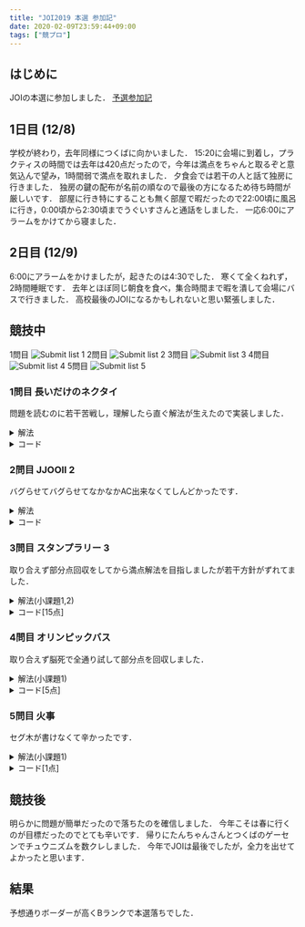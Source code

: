```yaml
---
title: "JOI2019 本選 参加記"
date: 2020-02-09T23:59:44+09:00
tags: ["競プロ"]
---
```

## はじめに

JOIの本選に参加しました．
[予選参加記](../joi2019_qual)

## 1日目 (12/8)

学校が終わり，去年同様につくばに向かいました．
15:20に会場に到着し，プラクティスの時間では去年は420点だったので，今年は満点をちゃんと取るぞと意気込んで望み，1時間弱で満点を取れました．
夕食会では若干の人と話て独房に行きました．
独房の鍵の配布が名前の順なので最後の方になるため待ち時間が厳しいです．
部屋に行き特にすることも無く部屋で暇だったので22:00頃に風呂に行き，0:00頃から2:30頃までうぐいすさんと通話をしました．
一応6:00にアラームをかけてから寝ました．

## 2日目 (12/9)

6:00にアラームをかけましたが，起きたのは4:30でした．
寒くて全くねれず，2時間睡眠です．
去年とほぼ同じ朝食を食べ，集合時間まで暇を潰して会場にバスで行きました．
高校最後のJOIになるかもしれないと思い緊張しました．

## 競技中

1問目
![Submit list 1](submitlist_1.jpg)
2問目
![Submit list 2](submitlist_2.jpg)
3問目
![Submit list 3](submitlist_3.jpg)
4問目
![Submit list 4](submitlist_4.jpg)
5問目
![Submit list 5](submitlist_5.jpg)

### 1問目 長いだけのネクタイ

問題を読むのに若干苦戦し，理解したら直ぐ解法が生えたので実装しました．

<details><summary>解法</summary>
前計算で左合わせと右合わせで差の累積maxを取ってから計算をします．
</details>

<details><summary>コード</summary>

| ID   | Verdict   | Score |
| ---- | --------- | ----- |
| 1    | AC        | 1/1   |
| 2    | AC        | 8/8   |
| 3    | AC        | 91/91 |

```cpp
#include <bits/stdc++.h>
using namespace std;
using i64 = long long;

int main()
{
  i64 n;
  cin >> n;
  vector<pair<i64, i64>> a(n + 1);
  vector<i64> b(n);
  for (i64 i = 0; i < n + 1; i++)
  {
    cin >> a[i].first;
    a[i].second = i;
  }
  for (i64 i = 0; i < n; i++)
    cin >> b[i];
  sort(a.begin(), a.end());
  sort(b.begin(), b.end());
  vector<i64> left(n + 1), right(n + 1);
  for (i64 i = 0; i < n; i++)
  {
    left[i] = max(left[i], a[i].first - b[i]);
    left[i + 1] = left[i];
  }
  for (i64 i = n; 0 < i; i--)
  {
    right[i] = max(right[i], a[i].first - b[i - 1]);
    right[i - 1] = right[i];
  }
  vector<i64> ans(n + 1);
  ans[a[0].second] = right[1];
  ans[a[n].second] = left[n - 1];
  for (i64 i = 1; i < n; i++)
    ans[a[i].second] = max(left[i - 1], right[i + 1]);
  for (i64 i = 0; i < n + 1; i++)
    cout << ans[i] << " \n"[i == n];
}
```

</details>

### 2問目 JJOOII 2

バグらせてバグらせてなかなかAC出来なくてしんどかったです．

<details><summary>解法</summary>
尺取りで特定の位置より左のJを使う時と特定のOをより右を使う時の最小の手順3の回数を求めておき，OをK個含む長さを決め打ち全部試します．
</details>

<details><summary>コード</summary>

| ID   | Verdict   | Score |
| ---- | --------- | ----- |
| 1    | AC        | 1/1   |
| 2    | AC        | 12/12 |
| 3    | AC        | 87/87 |

```cpp
#include <bits/stdc++.h>
using namespace std;
using i64 = long long;

int main()
{
  i64 n, k;
  string s;
  cin >> n >> k >> s;
  vector<i64> cntj(n, 1e9), poso(n + 1, -1), cnti(n, 1e9);
  i64 right = 0, cnt = 0, rm = 0;
  for (i64 left = 0; left < n; left++)
  {
    while (right <= n && cnt < k)
    {
      if (s[right] == 'J')
        cnt++;
      else
        rm++;
      right++;
    }
    if (s[left] == 'J')
    {
      if (cnt == k)
        cntj[right - 1] = rm;
      cnt--;
    }
    else
      rm--;
  }
  right = 0, cnt = 0, rm = 0;
  for (i64 left = 0; left < n; left++)
  {
    while (right <= n && cnt < k)
    {
      if (s[right] == 'I')
        cnt++;
      else
        rm++;
      right++;
    }
    if (s[left] == 'I')
    {
      if (cnt == k)
        cnti[left] = rm;
      cnt--;
    }
    else
      rm--;
  }
  cnt = 0;
  for (i64 i = 0; i < n; i++)
    if (s[i] == 'O')
    {
      poso[cnt] = i;
      cnt++;
    }
  for (i64 i = 1; i < n; i++)
    cntj[i] = min(cntj[i], cntj[i - 1] + 1);
  for (i64 i = n - 2; 0 <= i; i--)
    cnti[i] = min(cnti[i], cnti[i + 1] + 1);
  i64 ans = 1e9;
  for (i64 i = 0; i < cnt - k + 1; i++)
    if (0 < poso[i] && poso[i + k - 1] < n - 1)
      ans = min(ans, poso[i + k - 1] - poso[i] - k + 1 + cntj[poso[i] - 1] + cnti[poso[i + k - 1] + 1]);
  if (ans == 1e9)
    cout << -1 << endl;
  else
    cout << ans << endl;
  return 0;
}
```

</details>

### 3問目 スタンプラリー 3

取り合えず部分点回収をしてから満点解法を目指しましたが若干方針がずれてました．

<details><summary>解法(小課題1,2)</summary>
DFSで左右を何処まで使ったときに何個回収できてるか試します．
</details>

<details><summary>コード[15点]</summary>

| ID   | Verdict   | Score |
| ---- | --------- | ----- |
| 1    | AC        | 5/5   |
| 2    | AC        | 10/10 |
| 3    | TLE       | 0/10  |
| 4    | TLE       | 0/75  |

```cpp
#include <bits/stdc++.h>
using namespace std;
using i64 = long long;

i64 n, l;
vector<i64> x, t;

i64 dfs(i64 left, i64 right, i64 pos, i64 time)
{
  if (right < left)
    return (time <= t[pos]);
  i64 ret = 0;
  if (pos == -1)
  {
    ret = max(ret, dfs(left + 1, right, left, time + x[left]));
    ret = max(ret, dfs(left, right - 1, right, time + min(x[right], l - x[right])));
  }
  else
  {
    ret = max(ret, dfs(left + 1, right, left, time + min(abs(x[left] - x[pos]), l - abs(x[left] - x[pos]))) + (time <= t[pos]));
    ret = max(ret, dfs(left, right - 1, right, time + min(abs(x[pos] - x[right]), l - abs(x[pos] - x[right]))) + (time <= t[pos]));
  }
  return ret;
}

int main()
{
  cin >> n >> l;
  x.resize(n);
  t.resize(n);
  for (i64 i = 0; i < n; i++)
    cin >> x[i];
  for (i64 i = 0; i < n; i++)
    cin >> t[i];
  cout << dfs(0, n - 1, -1, 0) << endl;
  ;
  return 0;
}
```

</details>

### 4問目 オリンピックバス

取り合えず脳死で全通り試して部分点を回収しました．

<details><summary>解法(小課題1)</summary>
脳死でダイクストラをします．
</details>

<details><summary>コード[5点]</summary>

| ID   | Verdict   | Score |
| ---- | --------- | ----- |
| 1    | AC        | 5/5   |
| 2    | TLE       | 0/11  |
| 3    | TLE       | 0/21  |
| 4    | TLE       | 0/63  |

```cpp
#include <bits/stdc++.h>
using namespace std;
using i64 = long long;

struct Edge
{
  i64 to, cost;
  bool able;
};

struct Able
{
  i64 u, uit;
  i64 v, vit;
  i64 rev;
};

int main()
{
  i64 n, m;
  cin >> n >> m;
  vector<Edge> edge[n];
  vector<Able> it(m);
  for (i64 i = 0; i < m; i++)
  {
    i64 u, v, c, d;
    cin >> u >> v >> c >> d;
    u--;
    v--;
    it[i] = {u, (i64)edge[u].size(), v, (i64)edge[v].size(), d};
    edge[u].push_back({v, c, true});
    edge[v].push_back({u, c, false});
  }
  i64 ans = 1e18;
  for (i64 i = -1; i < m; i++)
  {
    if (i != -1)
    {
      edge[it[i].u][it[i].uit].able = false;
      edge[it[i].v][it[i].vit].able = true;
    }
    i64 tmp = (i == -1 ? 0 : it[i].rev);
    vector<i64> far(n, 1e18);
    priority_queue<pair<i64, i64>, vector<pair<i64, i64>>, greater<pair<i64, i64>>> que;
    far[0] = 0;
    que.push({0, 0});
    while (que.size())
    {
      pair<i64, i64> p = que.top();
      que.pop();
      for (Edge j : edge[p.second])
        if (j.able && far[p.second] + j.cost < far[j.to])
        {
          far[j.to] = far[p.second] + j.cost;
          que.push({far[j.to], j.to});
        }
    }
    tmp += far[n - 1];
    far = vector<i64>(n, 1e18);
    far[n - 1] = 0;
    que.push({0, n - 1});
    while (que.size())
    {
      pair<i64, i64> p = que.top();
      que.pop();
      for (Edge j : edge[p.second])
        if (j.able && far[p.second] + j.cost < far[j.to])
        {
          far[j.to] = far[p.second] + j.cost;
          que.push({far[j.to], j.to});
        }
    }
    tmp += far[0];
    ans = min(ans, tmp);
    if (i != -1)
    {
      edge[it[i].u][it[i].uit].able = true;
      edge[it[i].v][it[i].vit].able = false;
    }
  }
  if (ans == 1e18)
    cout << -1 << endl;
  else
    cout << ans << endl;
  return 0;
}
```

</details>

### 5問目 火事

セグ木が書けなくて辛かったです．

<details><summary>解法(小課題1)</summary>
脳死でシミュレーションします．
</details>

<details><summary>コード[1点]</summary>

| ID   | Verdict   | Score |
| ---- | --------- | ----- |
| 1    | AC        | 1/1   |
| 2    | TLE       | 0/6   |
| 3    | TLE       | 0/7   |
| 4    | TLE       | 0/6   |
| 5    | TLE       | 0/80  |

```cpp
#include <bits/stdc++.h>
using namespace std;
using i64 = long long;

struct Plan
{
  i64 t, l, r;
  i64 it;
};

int main()
{
  i64 n, q;
  cin >> n >> q;
  vector<i64> s(n);
  for (i64 i = 0; i < n; i++)
    cin >> s[i];
  vector<Plan> plan(q);
  for (i64 i = 0; i < q; i++)
  {
    i64 t, l, r;
    cin >> t >> l >> r;
    plan[i] = {t, l, r, i};
  }
  sort(plan.begin(), plan.end(), [](const Plan &i, const Plan &j) { return i.t < j.t; });
  vector<i64> ans(q);
  i64 nowq = 0;
  for (i64 i = 1; i <= n; i++)
  {
    for (i64 j = n - 1; 0 < j; j--)
      s[j] = max(s[j], s[j - 1]);
    while (plan[nowq].t == i)
    {
      i64 tmp = 0;
      for (i64 k = plan[nowq].l - 1; k < plan[nowq].r; k++)
        tmp += s[k];
      ans[plan[nowq].it] = tmp;
      nowq++;
    }
  }
  for (i64 i = 0; i < q; i++)
    cout << ans[i] << endl;
  return 0;
}
```

</details>

## 競技後

明らかに問題が簡単だったので落ちたのを確信しました．
今年こそは春に行くのが目標だったのでとても辛いです．
帰りにたんちゃんさんとつくばのゲーセンでチュウニズムを数クレしました．
今年でJOIは最後でしたが，全力を出せてよかったと思います．

## 結果

予想通りボーダーが高くBランクで本選落ちでした．
